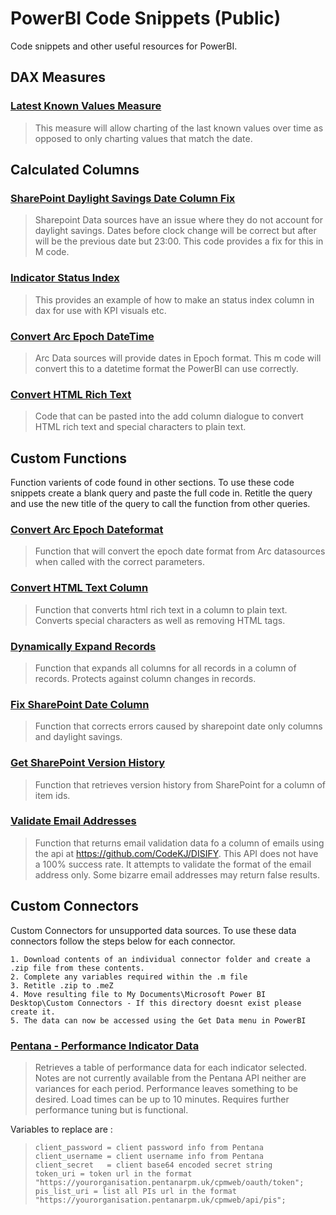 # PowerBI Code Snippets (Public)
Code snippets and other useful resources for PowerBI.

## DAX Measures
  ### [Latest Known Values Measure](https://github.com/SC-TPP/PowerBI-Public/blob/master/Dax%20Measures/Latest%20Known%20Values%20DAX%20Measure.dax)
  >This measure will allow charting of the last known values over time as opposed to only charting values that match the date.

## Calculated Columns
  ### [SharePoint Daylight Savings Date Column Fix](https://github.com/SC-TPP/PowerBI-Public/blob/master/Calculated%20Columns/SharePoint%20Daylight%20Savings%20Fix.m)
  >Sharepoint Data sources have an issue where they do not account for daylight savings. Dates before clock change will be correct but after will be the previous date but 23:00. This code provides a fix for this in M code.
  ### [Indicator Status Index](https://github.com/SC-TPP/PowerBI-Public/blob/master/Calculated%20Columns/Indicator%20Status%20Index.dax)
  >This provides an example of how to make an status index column in dax for use with KPI visuals etc.
  ### [Convert Arc Epoch DateTime](https://github.com/SC-TPP/PowerBI-Public/blob/master/Calculated%20Columns/Convert%20Arc%20DateTime.m)
  >Arc Data sources will provide dates in Epoch format. This m code will convert this to a datetime format the PowerBI can use correctly.
  ### [Convert HTML Rich Text](https://github.com/SC-TPP/PowerBI-Public/blob/master/Calculated%20Columns/Convert%20HTML.m)
  >Code that can be pasted into the add column dialogue to convert HTML rich text and special characters to plain text.

## Custom Functions
Function varients of code found in other sections. To use these code snippets create a blank query and paste the full code in. Retitle the query and use the new title of the query to call the function from other queries.

  ### [Convert Arc Epoch Dateformat](https://github.com/SC-TPP/PowerBI-Public/blob/master/Helper%20Functions/Convert%20Arc%20Epoch%20DateFormat%20Function.m)
  >Function that will convert the epoch date format from Arc datasources when called with the correct parameters.
  ### [Convert HTML Text Column](https://github.com/SC-TPP/PowerBI-Public/blob/master/Helper%20Functions/Convert%20HTML%20Text%20Column.m)
  >Function that converts html rich text in a column to plain text. Converts special characters as well as removing HTML tags.
  ### [Dynamically Expand Records](https://github.com/SC-TPP/PowerBI-Public/blob/master/Helper%20Functions/Dynamically%20Expand%20Records%20-%20Function.m)
  >Function that expands all columns for all records in a column of records. Protects against column changes in records.
  ### [Fix SharePoint Date Column](https://github.com/SC-TPP/PowerBI-Public/blob/master/Helper%20Functions/Fix%20SP%20DateColumn%20Function.m)
  >Function that corrects errors caused by sharepoint date only columns and daylight savings.
  ### [Get SharePoint Version History](https://github.com/SC-TPP/PowerBI-Public/blob/master/Helper%20Functions/Get%20SP%20Version%20History%20Function.m)
  >Function that retrieves version history from SharePoint for a column of item ids.
  ### [Validate Email Addresses](https://github.com/SC-TPP/PowerBI-Public/blob/master/Helper%20Functions/Validate%20Emails.m)
  >Function that returns email validation data fo a column of emails using the api at https://github.com/CodeKJ/DISIFY. This API does not have a 100% success rate. It attempts to validate the format of the email address only. Some bizarre email addresses may return false results.

## Custom Connectors
Custom Connectors for unsupported data sources. To use these data connectors follow the steps below for each connector.

    1. Download contents of an individual connector folder and create a .zip file from these contents.
    2. Complete any variables required within the .m file
    3. Retitle .zip to .meZ
    4. Move resulting file to My Documents\Microsoft Power BI Desktop\Custom Connectors - If this directory doesnt exist please create it.
    5. The data can now be accessed using the Get Data menu in PowerBI
  ### [Pentana - Performance Indicator Data](https://github.com/SC-TPP/PowerBI-Public/blob/master/Custom%20Connectors/Pentana%20-%20Indicators)
  >Retrieves a table of performance data for each indicator selected. Notes are not currently available from the Pentana API neither are variances for each period. Performance leaves something to be desired. Load times can be up to 10 minutes. Requires further performance tuning but is functional.

  Variables to replace are :
  >     client_password = client password info from Pentana
  >     client_username = client username info from Pentana
  >     client_secret   = client base64 encoded secret string
  >     token_uri = token url in the format "https://yourorganisation.pentanarpm.uk/cpmweb/oauth/token";
  >     pis_list_uri = list all PIs url in the format "https://yourorganisation.pentanarpm.uk/cpmweb/api/pis";